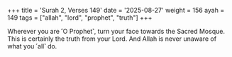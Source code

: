 +++
title = 'Surah 2, Verses 149'
date = '2025-08-27'
weight = 156
ayah = 149
tags = ["allah", "lord", "prophet", "truth"]
+++

Wherever you are ˹O Prophet˺, turn your face towards the Sacred Mosque. This is certainly the truth from your Lord. And Allah is never unaware of what you ˹all˺ do.